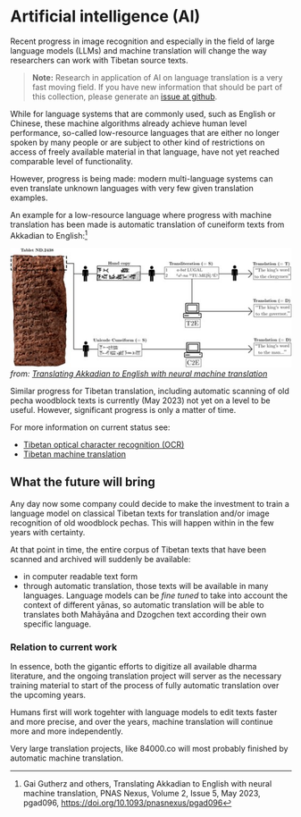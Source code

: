 # Artificial intelligence (AI)

Recent progress in image recognition and especially in the field of large language models (LLMs)
and machine translation will change the way researchers can work with Tibetan source texts.

> **Note:** Research in application of AI on language translation is a very fast moving field. If you have new information that should be part of this collection, please generate an [issue at github](https://github.com/DigitalTibetan/DigitalTibetan/issues).

While for language systems that are commonly used, such as English or Chinese, these machine 
algorithms already achieve human level performance, so-called low-resource languages that are 
either no longer spoken by many people or are subject to other kind of restrictions on access 
of freely available material in that language, have not yet reached comparable level of functionality.

However, progress is being made: modern multi-language systems can even translate unknown languages
with very few given translation examples.

An example for a low-resource language where progress with machine translation has been made
is automatic translation of cuneiform texts from Akkadian to English:[^1]

![Cuneiform machine translation](Images/cuneiform_machine_translation.jpg)<br>
_from: [Translating Akkadian to English with neural machine translation](https://academic.oup.com/pnasnexus/article/2/5/pgad096/7147349)_

Similar progress for Tibetan translation, including automatic scanning of old pecha woodblock texts is currently (May 2023) not yet on a level to be useful. However, significant progress is only a matter of time.

For more information on current status see: 

- [Tibetan optical character recognition (OCR)](tibetan_ocr.md)
- [Tibetan machine translation](tibetan_machine_translation.md)

## What the future will bring

Any day now some company could decide to make the investment to train a language model on classical Tibetan texts for translation and/or image recognition of old woodblock pechas. This will happen within in the few years with certainty.

At that point in time, the entire corpus of Tibetan texts that have been scanned and archived will suddenly be available:

- in computer readable text form
- through automatic translation, those texts will be available in many languages. Language models can be _fine tuned_ to take into account the context of different yānas, so automatic translation will be able to translates both Mahāyāna and Dzogchen text according their own specific language.

### Relation to current work

In essence, both the gigantic efforts to digitize all available dharma literature, and the ongoing translation project will server as the necessary training material to start of the process of fully automatic translation over the upcoming years.

Humans first will work togehter with language models to edit texts faster and more precise, and over the years, machine translation will continue more and more independently.

Very large translation projects, like 84000.co will most probably finished by automatic machine translation.


[^1]: Gai Gutherz and others, Translating Akkadian to English with neural machine translation, PNAS Nexus, Volume 2, Issue 5, May 2023, pgad096, https://doi.org/10.1093/pnasnexus/pgad096
